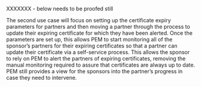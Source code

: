 XXXXXXX - below needs to be proofed still

The second use case will focus on setting up the certificate expiry parameters for partners and then moving a partner through the process to update their expiring certificate for which they have been alerted.  Once the parameters are set up, this allows PEM to start monitoring all of the sponsor’s partners for their expiring certificates so that a partner can update their certificate via a self-service process.
This allows the sponsor to rely on PEM to alert the partners of expiring certificates, removing the manual monitoring required to assure that certificates are always up to date.  PEM still provides a view for the sponsors into the partner’s progress in case they need to intervene.
